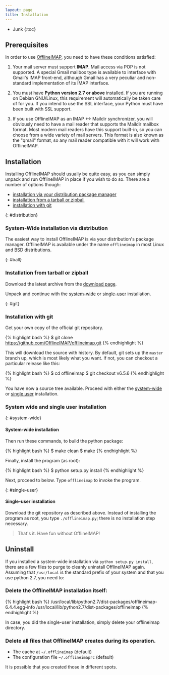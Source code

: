 ```yaml
---
layout: page
title: Installation
---
```


[offlineimap]: https://github.com/OfflineIMAP/offlineimap
[repository]: git://github.com/OfflineIMAP/offlineimap.git
[downloads]: https://github.com/OfflineIMAP/offlineimap/tags

* Junk
{:toc}

## Prerequisites

In order to use [OfflineIMAP][offlineimap], you need to have these conditions satisfied:

1. Your mail server must support **IMAP**. Mail access via POP is not
   supported. A special Gmail mailbox type is available to interface
   with Gmail's IMAP front-end, although Gmail has a very peculiar and
   non-standard implementation of its IMAP interface.

2. You must have **Python version 2.7 or above** installed.  If you are
   running on Debian GNU/Linux, this requirement will automatically be
   taken care of for you.  If you intend to use the SSL interface,
   your Python must have been built with SSL support.

3. If you use OfflineIMAP as an IMAP <-> Maildir synchronizer, you will
   obviously need to have a mail reader that supports the Maildir
   mailbox format.  Most modern mail readers have this support built-in,
   so you can choose from a wide variety of mail servers.  This format
   is also known as the "qmail" format, so any mail reader compatible
   with it will work with OfflineIMAP.


## Installation

Installing OfflineIMAP should usually be quite easy, as you can simply unpack
and run OfflineIMAP in place if you wish to do so. There are a number of options
though:

- [installation via your distribution package manager](#distribution)
- [installation from a tarball or zipball](#ball)
- [installation with git](#git)


{: #distribution}
### System-Wide installation via distribution

The easiest way to install OfflineIMAP is via your distribution's package
manager. OfflineIMAP is available under the name `offlineimap` in most Linux and
BSD distributions.


{: #ball}
### Installation from tarball or zipball

Download the latest archive from the [download page][downloads].

Unpack and continue with the [system-wide](#system-wide) or [single-user](#single-user) installation.


{: #git}
### Installation with git

Get your own copy of the official git repository.

{% highlight bash %}
$ git clone https://github.com/OfflineIMAP/offlineimap.git
{% endhighlight %}

This will download the source with history. By default, git sets up the
`master` branch up, which is most likely what you want. If not, you can
checkout a particular release like this:

{% highlight bash %}
$ cd offlineimap
$ git checkout v6.5.6
{% endhighlight %}

You have now a source tree available. Proceed with either the
[system-wide](#system-wide) or [single user](#single-user) installation.


### System wide and single user installation

{: #system-wide}
#### System-wide installation

Then run these commands, to build the python package:

{% highlight bash %}
$ make clean
$ make
{% endhighlight %}

Finally, install the program (as root):

{% highlight bash %}
$ python setup.py install
{% endhighlight %}

Next, proceed to below.  Type `offlineimap` to invoke the program.


{: #single-user}
#### Single-user installation

Download the git repository as described above. Instead of installing the
program as root, you type `./offlineimap.py`; there is no installation step
necessary.

> That's it. Have fun without OfflineIMAP!


## Uninstall

If you installed a system-wide installation via `python setup.py install`, there
are a few files to purge to cleanly uninstall OfflineIMAP again. Assuming that
`/usr/local` is the standard prefix of your system and that you use python 2.7,
you need to:

### Delete the OfflineIMAP installation itself:

{% highlight bash %}
/usr/local/lib/python2.7/dist-packages/offlineimap-6.4.4.egg-info
/usr/local/lib/python2.7/dist-packages/offlineimap
{% endhighlight %}

In case, you did the single-user installation, simply delete your
offlineimap directory.

### Delete all files that OfflineIMAP creates during its operation.

- The cache at `~/.offlineimap` (default)
- The configuration file `~/.offlineimaprc` (default)

It is possible that you created those in different spots.


<!--
vim: ts=2 expandtab
-->
